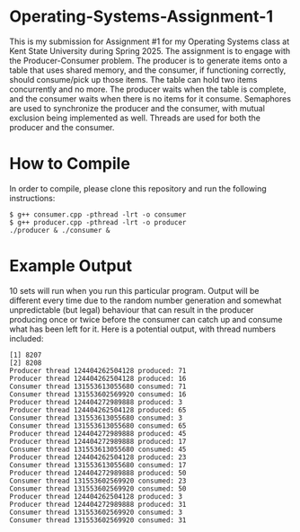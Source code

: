 # Operating-Systems-Assignment-1

This is my submission for Assignment #1 for my Operating Systems class at Kent State University during Spring 2025. The assignment is to engage with the Producer-Consumer problem. The producer is to generate items onto a table that uses shared memory, and the consumer, if functioning correctly, should consume/pick up those items. The table can hold two items concurrently and no more. The producer waits when the table is complete, and the consumer waits when there is no items for it consume. Semaphores are used to synchronize the producer and the consumer, with mutual exclusion being implemented as well. Threads are used for both the producer and the consumer.

# How to Compile

In order to compile, please clone this repository and run the following instructions:
```
$ g++ consumer.cpp -pthread -lrt -o consumer
$ g++ producer.cpp -pthread -lrt -o producer
./producer & ./consumer &
```
# Example Output

10 sets will run when you run this particular program. Output will be different every time due to the random number generation and somewhat unpredictable (but legal) behaviour that can result in the producer producing once or twice before the consumer can catch up and consume what has been left for it. Here is a potential output, with thread numbers included:
```
[1] 8207
[2] 8208
Producer thread 124404262504128 produced: 71
Producer thread 124404262504128 produced: 16
Consumer thread 131553613055680 consumed: 71
Consumer thread 131553602569920 consumed: 16
Producer thread 124404272989888 produced: 3
Producer thread 124404262504128 produced: 65
Consumer thread 131553613055680 consumed: 3
Consumer thread 131553613055680 consumed: 65
Producer thread 124404272989888 produced: 45
Producer thread 124404272989888 produced: 17
Consumer thread 131553613055680 consumed: 45
Producer thread 124404262504128 produced: 23
Consumer thread 131553613055680 consumed: 17
Producer thread 124404272989888 produced: 50
Consumer thread 131553602569920 consumed: 23
Consumer thread 131553602569920 consumed: 50
Producer thread 124404262504128 produced: 3
Producer thread 124404272989888 produced: 31
Consumer thread 131553602569920 consumed: 3
Consumer thread 131553602569920 consumed: 31
```
